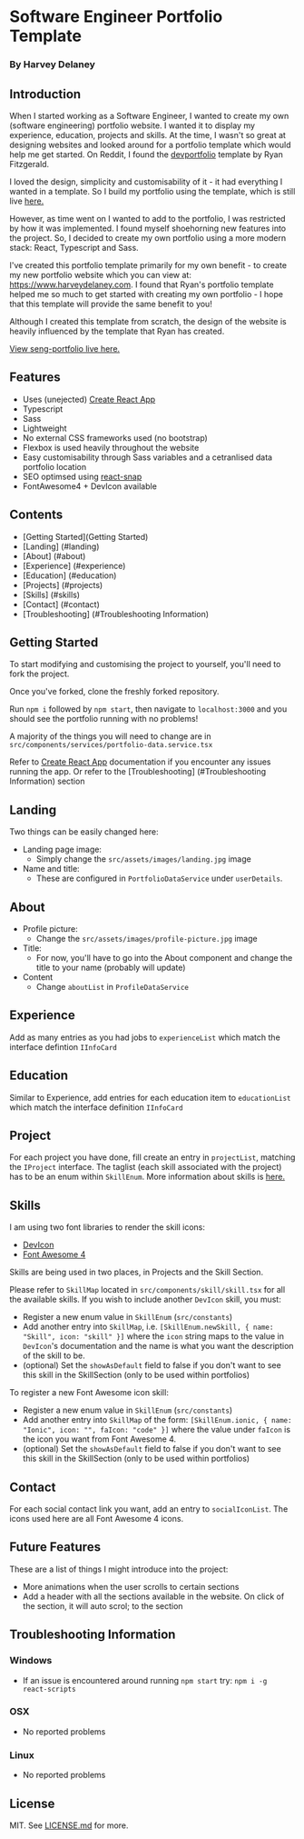 # Software Engineer Portfolio Template
### By Harvey Delaney
## Introduction
When I started working as a Software Engineer, I wanted to create my own (software engineering) portfolio website. I wanted it to display my experience, education, projects and skills. At the time, I wasn't so great at designing websites and looked around for a portfolio template which would help me get started. On Reddit, I found the [devportfolio](https://github.com/RyanFitzgerald/devportfolio) template by Ryan Fitzgerald.

I loved the design, simplicity and customisability of it - it had everything I wanted in a template. So I build my portfolio using the template, which is still live [here.](https://www.harveydelaney.com/old-portfolio)

However, as time went on I wanted to add to the portfolio, I was restricted by how it was implemented. I found myself shoehorning new features into the project. So, I decided to create my own portfolio using a more modern stack: React, Typescript and Sass. 

I've created this portfolio template primarily for my own benefit - to create my new portfolio website which you can view at: https://www.harveydelaney.com. I found that Ryan's portfolio template helped me so much to get started with creating my own portfolio - I hope that this template will provide the same benefit to you!

Although I created this template from scratch, the design of the website is heavily influenced by the template that Ryan has created.

[View seng-portfolio live here.](https://www.harveydelaney.com/seng-portfolio)

## Features
- Uses (unejected) [Create React App](https://github.com/facebook/create-react-app)
- Typescript
- Sass
- Lightweight
- No external CSS frameworks used (no bootstrap)
- Flexbox is used heavily throughout the website
- Easy customisability through Sass variables and a cetranlised data portfolio location
- SEO optimsed using [react-snap](https://github.com/stereobooster/react-snap)
- FontAwesome4 + DevIcon available

## Contents
- [Getting Started](Getting Started)
- [Landing] (#landing)
- [About] (#about)
- [Experience] (#experience)
- [Education] (#education)
- [Projects] (#projects)
- [Skills] (#skills)
- [Contact] (#contact)
- [Troubleshooting] (#Troubleshooting Information)

## Getting Started
To start modifying and customising the project to yourself, you'll need to fork the project.

Once you've forked, clone the freshly forked repository.

Run `npm i` followed by `npm start`, then navigate to `localhost:3000` and you should see the portfolio running with no problems!

A majority of the things you will need to change are in `src/components/services/portfolio-data.service.tsx`

Refer to [Create React App](https://github.com/facebook/create-react-app) documentation if you encounter any issues running the app. Or refer to the [Troubleshooting] (#Troubleshooting Information) section

## Landing
Two things can be easily changed here:
- Landing page image:
    - Simply change the `src/assets/images/landing.jpg` image
- Name and title: 
    - These are configured in `PortfolioDataService` under `userDetails`.

## About
- Profile picture:
    - Change the `src/assets/images/profile-picture.jpg` image
- Title: 
    - For now, you'll have to go into the About component and change the title to your name (probably will update)
- Content
	- Change `aboutList` in `ProfileDataService`

## Experience
Add as many entries as you had jobs to `experienceList` which match the interface defintion `IInfoCard`

## Education
Similar to Experience, add entries for each education item to `educationList` which match the interface definition `IInfoCard`

## Project
For each project you have done, fill create an entry in `projectList`, matching the `IProject` interface. The taglist (each skill associated with the project) has to be an enum within `SkillEnum`. More information about skills is [here.](Skills)

## Skills
I am using two font libraries to render the skill icons:
- [DevIcon](http://konpa.github.io/devicon/)
- [Font Awesome 4](https://fontawesome.com/v4.7.0/)

Skills are being used in two places, in Projects and the Skill Section.

Please refer to `SkillMap` located in `src/components/skill/skill.tsx` for all the available skills. If you wish to include another `DevIcon` skill, you must:
- Register a new enum value in `SkillEnum` (`src/constants`)
- Add another entry into `SkillMap`, i.e. `[SkillEnum.newSkill, { name: "Skill", icon: "skill" }]` where the `icon` string maps to the value in `DevIcon`'s documentation and the name is what you want the description of the skill to be.
- (optional) Set the `showAsDefault` field to false if you don't want to see this skill in the SkillSection (only to be used within portfolios)

To register a new Font Awesome icon skill:
- Register a new enum value in `SkillEnum` (`src/constants`)
- Add another entry into `SkillMap` of the form: `[SkillEnum.ionic, { name: "Ionic", icon: "", faIcon: "code" }]` where the value under `faIcon` is the icon you want from Font Awesome 4.
- (optional) Set the `showAsDefault` field to false if you don't want to see this skill in the SkillSection (only to be used within portfolios)

## Contact
For each social contact link you want, add an entry to `socialIconList`. The icons used here are all Font Awesome 4 icons.

## Future Features
These are a list of things I might introduce into the project:
- More animations when the user scrolls to certain sections
- Add a header with all the sections available in the website. On click of the section, it will auto scrol; to the section

## Troubleshooting Information
### Windows
- If an issue is encountered around running `npm start` try: `npm i -g react-scripts`

### OSX
 - No reported problems

### Linux
- No reported problems

## License
MIT. See [LICENSE.md](LICENSE.md) for more.